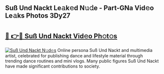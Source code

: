 ## Suß Und Nackt Le𝚊k𝚎d N𝚞𝚍e - Part-GNa Vid𝚎o Le𝚊ks Photos 3Dy27

# <h2><a href="http://fb60oq.evod.top/?m=Su%c3%9f+Und+Nackt">🔗 👉🔴 Suß Und Nackt Vid𝚎o Ph𝚘t𝚘s</a></h2>

[![Suß Und Nackt N𝚞d𝚎s](https://i.imgur.com/8V9OHl7.gif)](http://fb60oq.evod.top/?m=Su%c3%9f+Und+Nackt)
Online persona Suß Und Nackt and multimedia artist, celebrated for publishing dance and lifestyle material through trending dance routines and mini vlogs. Many public figures Suß Und Nackt have made significant contributions to society. 
